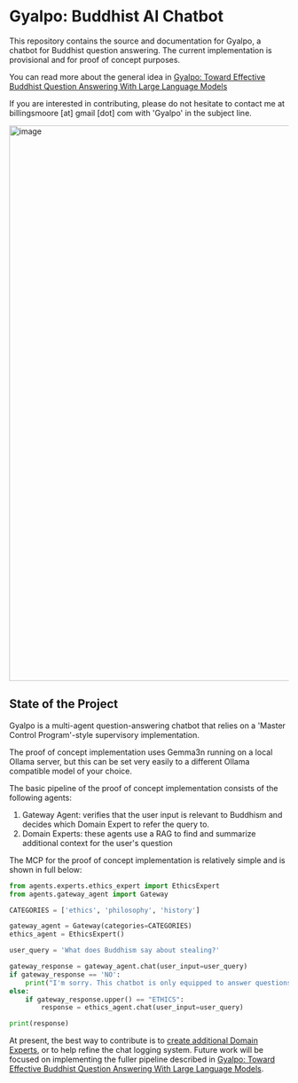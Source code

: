 # Gyalpo: Buddhist AI Chatbot

This repository contains the source and documentation for Gyalpo, a chatbot for Buddhist question answering. The current implementation is provisional and for proof of concept purposes.

You can read more about the general idea in [Gyalpo: Toward Effective Buddhist Question Answering With Large Language Models](https://forum.openpecha.org/t/gyalpo-toward-effective-buddhist-question-answering-with-large-language-models/421)

If you are interested in contributing, please do not hesitate to contact me at billingsmoore [at] gmail [dot] com with 'Gyalpo' in the subject line.

<img width="1600" height="1002" alt="image" src="https://github.com/user-attachments/assets/8b2530f3-7c7f-46cf-84b0-0f3e0bc8a789" />


## State of the Project

Gyalpo is a multi-agent question-answering chatbot that relies on a 'Master Control Program'-style supervisory implementation.

The proof of concept implementation uses Gemma3n running on a local Ollama server, but this can be set very easily to a different Ollama compatible model of your choice.

The basic pipeline of the proof of concept implementation consists of the following agents:

1. Gateway Agent: verifies that the user input is relevant to Buddhism and decides which Domain Expert to refer the query to.
2. Domain Experts: these agents use a RAG to find and summarize additional context for the user's question

The MCP for the proof of concept implementation is relatively simple and is shown in full below:

```python
from agents.experts.ethics_expert import EthicsExpert
from agents.gateway_agent import Gateway

CATEGORIES = ['ethics', 'philosophy', 'history']

gateway_agent = Gateway(categories=CATEGORIES)
ethics_agent = EthicsExpert()

user_query = 'What does Buddhism say about stealing?'

gateway_response = gateway_agent.chat(user_input=user_query)
if gateway_response == 'NO':
    print("I'm sorry. This chatbot is only equipped to answer questions about Buddhism. If your question is about Buddhism, try rephrasing.")
else:
    if gateway_response.upper() == "ETHICS":
        response = ethics_agent.chat(user_input=user_query)

print(response)
```

At present, the best way to contribute is to [create additional Domain Experts](./doc/CreatingNewExperts.md), or to help refine the chat logging system. Future work will be focused on implementing the fuller pipeline described in [Gyalpo: Toward Effective Buddhist Question Answering With Large Language Models](https://forum.openpecha.org/t/gyalpo-toward-effective-buddhist-question-answering-with-large-language-models/421).